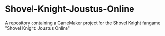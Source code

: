 # Shovel-Knight-Joustus-Online
A repository containing a GameMaker project for the Shovel Knight fangame "Shovel Knight: Joustus Online"
